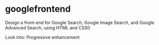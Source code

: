 # googlefrontend
Design a front-end for Google Search, Google Image Search, and Google Advanced Search, 
using HTML and CSS0



Look into:
Progressive enhancement
